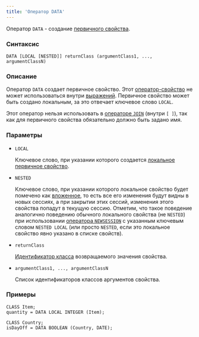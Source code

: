 ```yaml
---
title: 'Оператор DATA'
---
```


Оператор `DATA` - создание [первичного свойства](Data_properties_DATA.md).

### Синтаксис

```
DATA [LOCAL [NESTED]] returnClass (argumentClass1, ..., argumentClassN)
```

### Описание

Оператор `DATA` создает первичное свойство. Этот [оператор-свойство](Property_operators_paradigm.md) не может использоваться внутри [выражений](Expression.md). Первичное свойство может быть создано локальным, за это отвечает ключевое слово `LOCAL`. 

Этот оператор нельзя использовать в [операторе `JOIN`](JOIN_operator.md) (внутри `[ ]`), так как для первичного свойства обязательно должно быть задано имя.

### Параметры

- `LOCAL`

    Ключевое слово, при указании которого создается [локальное первичное свойство](Data_properties_DATA.md#local). 

- `NESTED`

    Ключевое слово, при указании которого локальное свойство будет помечено как [вложенное](Session_management.md), то есть все его изменения будут видны в новых сессиях, а при закрытии этих сессий, изменения этого свойства попадут в текущую сессию. Отметим, что такое поведение аналогично поведению обычного локального свойства (не `NESTED`) при использовании [оператора `NEWSESSION`](NEWSESSION_operator.md) с указанным ключевым словом `NESTED LOCAL` (или просто `NESTED`, если это локальное свойство явно указано в списке свойств).

- `returnClass`

    [Идентификатор класса](IDs.md#classid) возвращаемого значения свойства. 

- `argumentClass1, ..., argumentClassN`

    Список идентификаторов классов аргументов свойства. 

### Примеры

```lsf
CLASS Item;
quantity = DATA LOCAL INTEGER (Item);

CLASS Country;
isDayOff = DATA BOOLEAN (Country, DATE);
```
